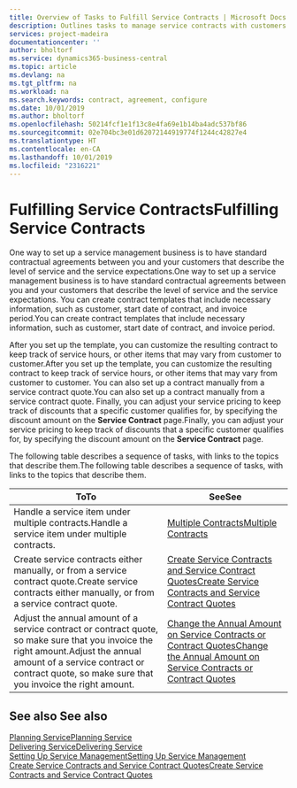 ```yaml
---
title: Overview of Tasks to Fulfill Service Contracts | Microsoft Docs
description: Outlines tasks to manage service contracts with customers.
services: project-madeira
documentationcenter: ''
author: bholtorf
ms.service: dynamics365-business-central
ms.topic: article
ms.devlang: na
ms.tgt_pltfrm: na
ms.workload: na
ms.search.keywords: contract, agreement, configure
ms.date: 10/01/2019
ms.author: bholtorf
ms.openlocfilehash: 50214fcf1e1f13c8e4fa69e1b14ba4adc537bf86
ms.sourcegitcommit: 02e704bc3e01d62072144919774f1244c42827e4
ms.translationtype: HT
ms.contentlocale: en-CA
ms.lasthandoff: 10/01/2019
ms.locfileid: "2316221"
---
```

# <a name="fulfilling-service-contracts"></a><span data-ttu-id="40ed9-103">Fulfilling Service Contracts</span><span class="sxs-lookup"><span data-stu-id="40ed9-103">Fulfilling Service Contracts</span></span> 
<span data-ttu-id="40ed9-104">One way to set up a service management business is to have standard contractual agreements between you and your customers that describe the level of service and the service expectations.</span><span class="sxs-lookup"><span data-stu-id="40ed9-104">One way to set up a service management business is to have standard contractual agreements between you and your customers that describe the level of service and the service expectations.</span></span> <span data-ttu-id="40ed9-105">You can create contract templates that include necessary information, such as customer, start date of contract, and invoice period.</span><span class="sxs-lookup"><span data-stu-id="40ed9-105">You can create contract templates that include necessary information, such as customer, start date of contract, and invoice period.</span></span>  
  
<span data-ttu-id="40ed9-106">After you set up the template, you can customize the resulting contract to keep track of service hours, or other items that may vary from customer to customer.</span><span class="sxs-lookup"><span data-stu-id="40ed9-106">After you set up the template, you can customize the resulting contract to keep track of service hours, or other items that may vary from customer to customer.</span></span> <span data-ttu-id="40ed9-107">You can also set up a contract manually from a service contract quote.</span><span class="sxs-lookup"><span data-stu-id="40ed9-107">You can also set up a contract manually from a service contract quote.</span></span> <span data-ttu-id="40ed9-108">Finally, you can adjust your service pricing to keep track of discounts that a specific customer qualifies for, by specifying the discount amount on the **Service Contract** page.</span><span class="sxs-lookup"><span data-stu-id="40ed9-108">Finally, you can adjust your service pricing to keep track of discounts that a specific customer qualifies for, by specifying the discount amount on the **Service Contract** page.</span></span>  

<span data-ttu-id="40ed9-109">The following table describes a sequence of tasks, with links to the topics that describe them.</span><span class="sxs-lookup"><span data-stu-id="40ed9-109">The following table describes a sequence of tasks, with links to the topics that describe them.</span></span>   
  
|<span data-ttu-id="40ed9-110">**To**</span><span class="sxs-lookup"><span data-stu-id="40ed9-110">**To**</span></span>|<span data-ttu-id="40ed9-111">**See**</span><span class="sxs-lookup"><span data-stu-id="40ed9-111">**See**</span></span>|  
|------------|-------------|  
|<span data-ttu-id="40ed9-112">Handle a service item under multiple contracts.</span><span class="sxs-lookup"><span data-stu-id="40ed9-112">Handle a service item under multiple contracts.</span></span> | [<span data-ttu-id="40ed9-113">Multiple Contracts</span><span class="sxs-lookup"><span data-stu-id="40ed9-113">Multiple Contracts</span></span>](service-multiple-contracts.md)|  
|<span data-ttu-id="40ed9-114">Create service contracts either manually, or from a service contract quote.</span><span class="sxs-lookup"><span data-stu-id="40ed9-114">Create service contracts either manually, or from a service contract quote.</span></span>| [<span data-ttu-id="40ed9-115">Create Service Contracts and Service Contract Quotes</span><span class="sxs-lookup"><span data-stu-id="40ed9-115">Create Service Contracts and Service Contract Quotes</span></span>](service-how-to-create-service-contracts-and-service-contract-quotes.md)|
|<span data-ttu-id="40ed9-116">Adjust the annual amount of a service contract or contract quote, so make sure that you invoice the right amount.</span><span class="sxs-lookup"><span data-stu-id="40ed9-116">Adjust the annual amount of a service contract or contract quote, so make sure that you invoice the right amount.</span></span>|[<span data-ttu-id="40ed9-117">Change the Annual Amount on Service Contracts or Contract Quotes</span><span class="sxs-lookup"><span data-stu-id="40ed9-117">Change the Annual Amount on Service Contracts or Contract Quotes</span></span>](service-how-to-change-the-annual-amount-on-service-contracts-or-contract-quotes.md)|

## <a name="see-also"></a><span data-ttu-id="40ed9-118">See also </span><span class="sxs-lookup"><span data-stu-id="40ed9-118">See also</span></span>
[<span data-ttu-id="40ed9-119">Planning Service</span><span class="sxs-lookup"><span data-stu-id="40ed9-119">Planning Service</span></span>](service-plan-service.md)  
[<span data-ttu-id="40ed9-120">Delivering Service</span><span class="sxs-lookup"><span data-stu-id="40ed9-120">Delivering Service</span></span>](service-deliver-service.md)  
[<span data-ttu-id="40ed9-121">Setting Up Service Management</span><span class="sxs-lookup"><span data-stu-id="40ed9-121">Setting Up Service Management</span></span>](service-setup-service.md)  
[<span data-ttu-id="40ed9-122">Create Service Contracts and Service Contract Quotes</span><span class="sxs-lookup"><span data-stu-id="40ed9-122">Create Service Contracts and Service Contract Quotes</span></span>](service-how-to-create-service-contracts-and-service-contract-quotes.md)  
